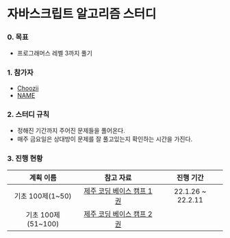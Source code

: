 # 자바스크립트 알고리즘 스터디


### 0. 목표
- 프로그래머스 레벨 3까지 풀기

### 1. 참가자
- [Choozii](https://github.com/Choozii)
- [NAME]()

### 2. 스터디 규칙
- 정해진 기간까지 주어진 문제들을 풀어온다.
- 매주 금요일은 상대방이 문제를 잘 풀고있는지 확인하는 시간을 가진다.

### 3. 진행 현황

| 계획 이름 | 참고 자료 | 진행 기간 |
|:--------:|:--------:|:--------:|
| 기초 100제(1~50) | [제주 코딩 베이스 캠프 1권](https://www.notion.so/JS-100-1-0465a498481c471488646526a181087f) | 22.1.26 ~ 22.2.11 |
| 기초 100제(51~100) | [제주 코딩 베이스 캠프 2권](https://www.notion.so/JS-100-2-327372e894a843cf9c9430070c1ce5da) |  |
